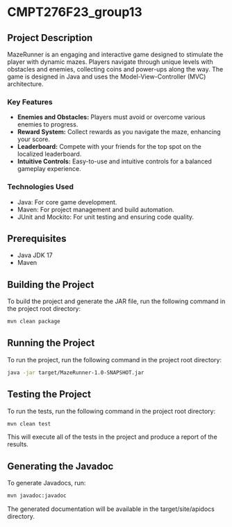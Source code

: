# CMPT276F23_group13


## Project Description
MazeRunner is an engaging and interactive game designed to stimulate the player with dynamic mazes. Players navigate
through unique levels with obstacles and enemies, collecting coins and power-ups along the way. The game is designed 
in Java and uses the Model-View-Controller (MVC) architecture.

### Key Features
- **Enemies and Obstacles:** Players must avoid or overcome various enemies to progress.
- **Reward System:** Collect rewards as you navigate the maze, enhancing your score.
- **Leaderboard:** Compete with your friends for the top spot on the localized leaderboard.
- **Intuitive Controls:** Easy-to-use and intuitive controls for a balanced gameplay experience.

### Technologies Used
- Java: For core game development.
- Maven: For project management and build automation.
- JUnit and Mockito: For unit testing and ensuring code quality.

## Prerequisites
- Java JDK 17
- Maven

## Building the Project
To build the project and generate the JAR file, run the following command in the project root directory:
```bash
mvn clean package
```

## Running the Project
To run the project, run the following command in the project root directory:
```bash
java -jar target/MazeRunner-1.0-SNAPSHOT.jar
```

## Testing the Project
To run the tests, run the following command in the project root directory:
```bash
mvn clean test
```
This will execute all of the tests in the project and produce a report of the results.

## Generating the Javadoc
To generate Javadocs, run:

```bash
mvn javadoc:javadoc
```
The generated documentation will be available in the target/site/apidocs directory.


